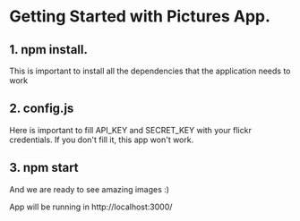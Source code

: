 # Getting Started with Pictures App.

## 1. npm install. 
This is important to install all the dependencies that the application needs to work

## 2. config.js
Here is important to fill API_KEY and SECRET_KEY with your flickr credentials. If you don't fill it, this app won't work.

## 3. npm start
And we are ready to see amazing images :) 

App will be running in http://localhost:3000/



